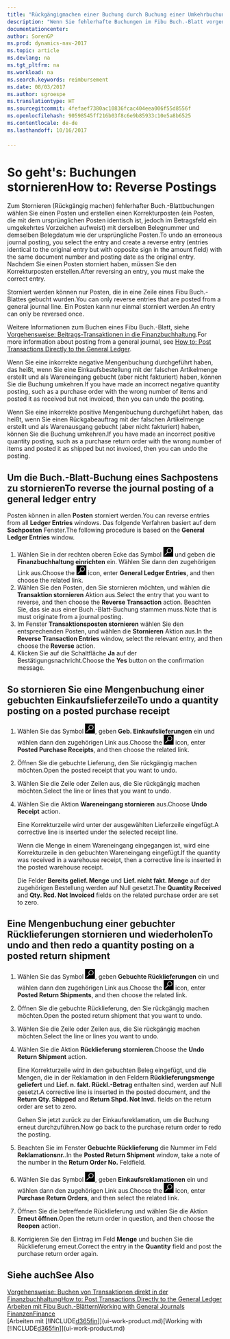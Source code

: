 ```yaml
---
title: "Rückgängigmachen einer Buchung durch Buchung einer Umkehrbuchung"
description: "Wenn Sie fehlerhafte Buchungen im Fibu Buch.-Blatt vorgenommen haben, können Sie die Funktion verwenden, um die korrekte Buchung mit einem Protokoll zu stornieren."
documentationcenter: 
author: SorenGP
ms.prod: dynamics-nav-2017
ms.topic: article
ms.devlang: na
ms.tgt_pltfrm: na
ms.workload: na
ms.search.keywords: reimbursement
ms.date: 08/03/2017
ms.author: sgroespe
ms.translationtype: HT
ms.sourcegitcommit: 4fefaef7380ac10836fcac404eea006f55d8556f
ms.openlocfilehash: 90598545ff216b03f8c6e9b85933c10e5a8b6525
ms.contentlocale: de-de
ms.lasthandoff: 10/16/2017

---
```

# <a name="how-to-reverse-postings"></a><span data-ttu-id="074b3-103">So geht's: Buchungen stornieren</span><span class="sxs-lookup"><span data-stu-id="074b3-103">How to: Reverse Postings</span></span>
<span data-ttu-id="074b3-104">Zum Stornieren (Rückgängig machen) fehlerhafter Buch.-Blattbuchungen wählen Sie einen Posten und erstellen einen Korrekturposten (ein Posten, die mit dem ursprünglichen Posten identisch ist, jedoch im Betragsfeld ein umgekehrtes Vorzeichen aufweist) mit derselben Belegnummer und demselben Belegdatum wie der ursprüngliche Posten.</span><span class="sxs-lookup"><span data-stu-id="074b3-104">To undo an erroneous journal posting, you select the entry and create a reverse entry (entries identical to the original entry but with opposite sign in the amount field) with the same document number and posting date as the original entry.</span></span> <span data-ttu-id="074b3-105">Nachdem Sie einen Posten storniert haben, müssen Sie den Korrekturposten erstellen.</span><span class="sxs-lookup"><span data-stu-id="074b3-105">After reversing an entry, you must make the correct entry.</span></span>

<span data-ttu-id="074b3-106">Storniert werden können nur Posten, die in eine Zeile eines Fibu Buch.-Blattes gebucht wurden.</span><span class="sxs-lookup"><span data-stu-id="074b3-106">You can only reverse entries that are posted from a general journal line.</span></span> <span data-ttu-id="074b3-107">Ein Posten kann nur einmal storniert werden.</span><span class="sxs-lookup"><span data-stu-id="074b3-107">An entry can only be reversed once.</span></span>

<span data-ttu-id="074b3-108">Weitere Informationen zum Buchen eines Fibu Buch.-Blatt, siehe [Vorgehensweise: Beitrags-Transaktionen in die Finanzbuchhaltung](finance-how-post-transactions-directly.md).</span><span class="sxs-lookup"><span data-stu-id="074b3-108">For more information about posting from a general journal, see [How to: Post Transactions Directly to the General Ledger](finance-how-post-transactions-directly.md).</span></span>

<span data-ttu-id="074b3-109">Wenn Sie eine inkorrekte negative Mengenbuchung durchgeführt haben, das heißt, wenn Sie eine Einkaufsbestellung mit der falschen Artikelmenge erstellt und als Wareneingang gebucht (aber nicht fakturiert) haben, können Sie die Buchung umkehren.</span><span class="sxs-lookup"><span data-stu-id="074b3-109">If you have made an incorrect negative quantity posting, such as a purchase order with the wrong number of items and posted it as received but not invoiced, then you can undo the posting.</span></span>

<span data-ttu-id="074b3-110">Wenn Sie eine inkorrekte positive Mengenbuchung durchgeführt haben, das heißt, wenn Sie einen Rückgabeauftrag mit der falschen Artikelmenge erstellt und als Warenausgang gebucht (aber nicht fakturiert) haben, können Sie die Buchung umkehren.</span><span class="sxs-lookup"><span data-stu-id="074b3-110">If you have made an incorrect positive quantity posting, such as a purchase return order with the wrong number of items and posted it as shipped but not invoiced, then you can undo the posting.</span></span>   

## <a name="to-reverse-the-journal-posting-of-a-general-ledger-entry"></a><span data-ttu-id="074b3-111">Um die Buch.-Blatt-Buchung eines Sachpostens zu stornieren</span><span class="sxs-lookup"><span data-stu-id="074b3-111">To reverse the journal posting of a general ledger entry</span></span>
<span data-ttu-id="074b3-112">Posten können in allen **Posten** storniert werden.</span><span class="sxs-lookup"><span data-stu-id="074b3-112">You can reverse entries from all **Ledger Entries** windows.</span></span> <span data-ttu-id="074b3-113">Das folgende Verfahren basiert auf dem **Sachposten** Fenster.</span><span class="sxs-lookup"><span data-stu-id="074b3-113">The following procedure is based on the **General Ledger Entries** window.</span></span>
1. <span data-ttu-id="074b3-114">Wählen Sie in der rechten oberen Ecke das Symbol ![Nach Seite oder Bericht suchen](media/ui-search/search_small.png "Nach Seite oder Bericht suchen") und geben die **Finanzbuchhaltung einrichten** ein. Wählen Sie dann den zugehörigen Link aus.</span><span class="sxs-lookup"><span data-stu-id="074b3-114">Choose the ![Search for Page or Report](media/ui-search/search_small.png "Search for Page or Report icon") icon, enter **General Ledger Entries**, and then choose the related link.</span></span>
2. <span data-ttu-id="074b3-115">Wählen Sie den Posten, den Sie stornieren möchten, und wählen die **Transaktion stornieren** Aktion aus.</span><span class="sxs-lookup"><span data-stu-id="074b3-115">Select the entry that you want to reverse, and then choose the **Reverse Transaction** action.</span></span> <span data-ttu-id="074b3-116">Beachten Sie, das sie aus einer Buch.-Blatt-Buchung stammen muss.</span><span class="sxs-lookup"><span data-stu-id="074b3-116">Note that is must originate from a journal posting.</span></span>
3. <span data-ttu-id="074b3-117">Im Fenster **Transaktionsposten stornieren** wählen Sie den entsprechenden Posten, und wählen die **Stornieren** Aktion aus.</span><span class="sxs-lookup"><span data-stu-id="074b3-117">In the **Reverse Transaction Entries** window, select the relevant entry, and then choose the **Reverse** action.</span></span>
4. <span data-ttu-id="074b3-118">Klicken Sie auf die Schaltfläche **Ja** auf der Bestätigungsnachricht.</span><span class="sxs-lookup"><span data-stu-id="074b3-118">Choose the **Yes** button on the confirmation message.</span></span>

## <a name="to-undo-a-quantity-posting-on-a-posted-purchase-receipt"></a><span data-ttu-id="074b3-119">So stornieren Sie eine Mengenbuchung einer gebuchten Einkaufslieferzeile</span><span class="sxs-lookup"><span data-stu-id="074b3-119">To undo a quantity posting on a posted purchase receipt</span></span>  

1.  <span data-ttu-id="074b3-120">Wählen Sie das Symbol ![Nach Seite oder Bericht suchen](media/ui-search/search_small.png "Symbol Nach Seite oder Bericht suchen"), geben **Geb. Einkaufslieferungen** ein und wählen dann den zugehörigen Link aus.</span><span class="sxs-lookup"><span data-stu-id="074b3-120">Choose the ![Search for Page or Report](media/ui-search/search_small.png "Search for Page or Report icon") icon, enter **Posted Purchase Receipts**, and then choose the related link.</span></span>  
2.  <span data-ttu-id="074b3-121">Öffnen Sie die gebuchte Lieferung, den Sie rückgängig machen möchten.</span><span class="sxs-lookup"><span data-stu-id="074b3-121">Open the posted receipt that you want to undo.</span></span>  
3.  <span data-ttu-id="074b3-122">Wählen Sie die Zeile oder Zeilen aus, die Sie rückgängig machen möchten.</span><span class="sxs-lookup"><span data-stu-id="074b3-122">Select the line or lines that you want to undo.</span></span>  
4.  <span data-ttu-id="074b3-123">Wählen Sie die Aktion **Wareneingang stornieren** aus.</span><span class="sxs-lookup"><span data-stu-id="074b3-123">Choose **Undo Receipt** action.</span></span>

    <span data-ttu-id="074b3-124">Eine Korrekturzeile wird unter der ausgewählten Lieferzeile eingefügt.</span><span class="sxs-lookup"><span data-stu-id="074b3-124">A corrective line is inserted under the selected receipt line.</span></span>  

    <span data-ttu-id="074b3-125">Wenn die Menge in einem Wareneingang eingegangen ist, wird eine Korrekturzeile in den gebuchten Wareneingang eingefügt.</span><span class="sxs-lookup"><span data-stu-id="074b3-125">If the quantity was received in a warehouse receipt, then a corrective line is inserted in the posted warehouse receipt.</span></span>  

    <span data-ttu-id="074b3-126">Die Felder **Bereits gelief. Menge** und **Lief. nicht fakt. Menge** auf der zugehörigen Bestellung werden auf Null gesetzt.</span><span class="sxs-lookup"><span data-stu-id="074b3-126">The **Quantity Received** and **Qty. Rcd. Not Invoiced** fields on the related purchase order are set to zero.</span></span>

## <a name="to-undo-and-then-redo-a-quantity-posting-on-a-posted-return-shipment"></a><span data-ttu-id="074b3-127">Eine Mengenbuchung einer gebuchter Rücklieferungen stornieren und wiederholen</span><span class="sxs-lookup"><span data-stu-id="074b3-127">To undo and then redo a quantity posting on a posted return shipment</span></span>

1.  <span data-ttu-id="074b3-128">Wählen Sie das Symbol ![Nach Seite oder Bericht suchen](media/ui-search/search_small.png "Symbol Nach Seite oder Bericht suchen"), geben **Gebuchte Rücklieferungen** ein und wählen dann den zugehörigen Link aus.</span><span class="sxs-lookup"><span data-stu-id="074b3-128">Choose the ![Search for Page or Report](media/ui-search/search_small.png "Search for Page or Report icon") icon, enter **Posted Return Shipments**, and then choose the related link.</span></span>  
2.  <span data-ttu-id="074b3-129">Öffnen Sie die gebuchte Rücklieferung, den Sie rückgängig machen möchten.</span><span class="sxs-lookup"><span data-stu-id="074b3-129">Open the posted return shipment that you want to undo.</span></span>
3. <span data-ttu-id="074b3-130">Wählen Sie die Zeile oder Zeilen aus, die Sie rückgängig machen möchten.</span><span class="sxs-lookup"><span data-stu-id="074b3-130">Select the line or lines you want to undo.</span></span>  

4.  <span data-ttu-id="074b3-131">Wählen Sie die Aktion **Rücklieferung stornieren**.</span><span class="sxs-lookup"><span data-stu-id="074b3-131">Choose the **Undo Return Shipment** action.</span></span>  

    <span data-ttu-id="074b3-132">Eine Korrekturzeile wird in den gebuchten Beleg eingefügt, und die Mengen, die in der Reklamation in den Feldern **Rücklieferungsmenge geliefert** und **Lief. n. fakt. Rückl.-Betrag** enthalten sind, werden auf Null gesetzt.</span><span class="sxs-lookup"><span data-stu-id="074b3-132">A corrective line is inserted in the posted document, and the **Return Qty. Shipped** and **Return Shpd. Not Invd.** fields on the return order are set to zero.</span></span>  

    <span data-ttu-id="074b3-133">Gehen Sie jetzt zurück zu der Einkaufsreklamation, um die Buchung erneut durchzuführen.</span><span class="sxs-lookup"><span data-stu-id="074b3-133">Now go back to the purchase return order to redo the posting.</span></span>  

5.  <span data-ttu-id="074b3-134">Beachten Sie im Fenster **Gebuchte Rücklieferung** die Nummer im Feld **Reklamationsnr.**.</span><span class="sxs-lookup"><span data-stu-id="074b3-134">In the **Posted Return Shipment** window, take a note of the number in the **Return Order No.**</span></span> <span data-ttu-id="074b3-135">Feld</span><span class="sxs-lookup"><span data-stu-id="074b3-135">field.</span></span>  
6.  <span data-ttu-id="074b3-136">Wählen Sie das Symbol ![Nach Seite oder Bericht suchen](media/ui-search/search_small.png "Symbol Nach Seite oder Bericht suchen"), geben **Einkaufsreklamationen** ein und wählen dann den zugehörigen Link aus.</span><span class="sxs-lookup"><span data-stu-id="074b3-136">Choose the ![Search for Page or Report](media/ui-search/search_small.png "Search for Page or Report icon") icon, enter **Purchase Return Orders**, and then select the related link.</span></span>  
7.  <span data-ttu-id="074b3-137">Öffnen Sie die betreffende Rücklieferung und wählen Sie die Aktion **Erneut öffnen**.</span><span class="sxs-lookup"><span data-stu-id="074b3-137">Open the return order in question, and then choose the **Reopen** action.</span></span>  
8.  <span data-ttu-id="074b3-138">Korrigieren Sie den Eintrag im Feld **Menge** und buchen Sie die Rücklieferung erneut.</span><span class="sxs-lookup"><span data-stu-id="074b3-138">Correct the entry in the **Quantity** field and post the purchase return order again.</span></span>  

## <a name="see-also"></a><span data-ttu-id="074b3-139">Siehe auch</span><span class="sxs-lookup"><span data-stu-id="074b3-139">See Also</span></span>
[<span data-ttu-id="074b3-140">Vorgehensweise: Buchen von Transaktionen direkt in der Finanzbuchhaltung</span><span class="sxs-lookup"><span data-stu-id="074b3-140">How to: Post Transactions Directly to the General Ledger</span></span>](finance-how-post-transactions-directly.md)  
[<span data-ttu-id="074b3-141">Arbeiten mit Fibu Buch.-Blättern</span><span class="sxs-lookup"><span data-stu-id="074b3-141">Working with General Journals</span></span>](ui-work-general-journals.md)  
[<span data-ttu-id="074b3-142">Finanzen</span><span class="sxs-lookup"><span data-stu-id="074b3-142">Finance</span></span>](finance.md)  
<span data-ttu-id="074b3-143">[Arbeiten mit [!INCLUDE[d365fin](includes/d365fin_md.md)]](ui-work-product.md)</span><span class="sxs-lookup"><span data-stu-id="074b3-143">[Working with [!INCLUDE[d365fin](includes/d365fin_md.md)]](ui-work-product.md)</span></span>  

